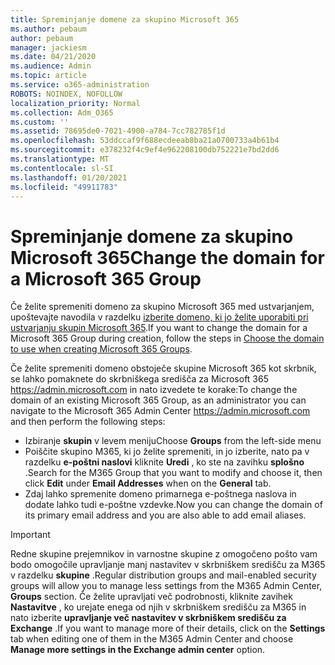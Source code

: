 ```yaml
---
title: Spreminjanje domene za skupino Microsoft 365
ms.author: pebaum
author: pebaum
manager: jackiesm
ms.date: 04/21/2020
ms.audience: Admin
ms.topic: article
ms.service: o365-administration
ROBOTS: NOINDEX, NOFOLLOW
localization_priority: Normal
ms.collection: Adm_O365
ms.custom: ''
ms.assetid: 78695de0-7021-4900-a784-7cc782785f1d
ms.openlocfilehash: 53ddccaf9f688ecdeeab8ba21a0700733a4b61b4
ms.sourcegitcommit: e378232f4c9ef4e962208100db752221e7bd2dd6
ms.translationtype: MT
ms.contentlocale: sl-SI
ms.lasthandoff: 01/20/2021
ms.locfileid: "49911783"
---
```

# <a name="change-the-domain-for-a-microsoft-365-group"></a><span data-ttu-id="ea7a9-102">Spreminjanje domene za skupino Microsoft 365</span><span class="sxs-lookup"><span data-stu-id="ea7a9-102">Change the domain for a Microsoft 365 Group</span></span>

<span data-ttu-id="ea7a9-103">Če želite spremeniti domeno za skupino Microsoft 365 med ustvarjanjem, upoštevajte navodila v razdelku [izberite domeno, ki jo želite uporabiti pri ustvarjanju skupin Microsoft 365](https://docs.microsoft.com/microsoft-365/admin/create-groups/choose-domain-to-create-groups).</span><span class="sxs-lookup"><span data-stu-id="ea7a9-103">If you want to change the domain for a Microsoft 365 Group during creation, follow the steps in [Choose the domain to use when creating Microsoft 365 Groups](https://docs.microsoft.com/microsoft-365/admin/create-groups/choose-domain-to-create-groups).</span></span>

<span data-ttu-id="ea7a9-104">Če želite spremeniti domeno obstoječe skupine Microsoft 365 kot skrbnik, se lahko pomaknete do skrbniškega središča za Microsoft 365 https://admin.microsoft.com in nato izvedete te korake:</span><span class="sxs-lookup"><span data-stu-id="ea7a9-104">To change the domain of an existing Microsoft 365 Group, as an administrator you can navigate to the Microsoft 365 Admin Center https://admin.microsoft.com and then perform the following steps:</span></span>

- <span data-ttu-id="ea7a9-105">Izbiranje **skupin** v levem meniju</span><span class="sxs-lookup"><span data-stu-id="ea7a9-105">Choose **Groups** from the left-side menu</span></span>
- <span data-ttu-id="ea7a9-106">Poiščite skupino M365, ki jo želite spremeniti, in jo izberite, nato pa v razdelku **e-poštni naslovi** kliknite **Uredi** , ko ste na zavihku **splošno** .</span><span class="sxs-lookup"><span data-stu-id="ea7a9-106">Search for the M365 Group that you want to modify and choose it, then click **Edit** under **Email Addresses** when on the **General** tab.</span></span>
- <span data-ttu-id="ea7a9-107">Zdaj lahko spremenite domeno primarnega e-poštnega naslova in dodate lahko tudi e-poštne vzdevke.</span><span class="sxs-lookup"><span data-stu-id="ea7a9-107">Now you can change the domain of its primary email address and you are also able to add email aliases.</span></span>

> [!IMPORTANT]
> <span data-ttu-id="ea7a9-108">Redne skupine prejemnikov in varnostne skupine z omogočeno pošto vam bodo omogočile upravljanje manj nastavitev v skrbniškem središču za M365 v razdelku **skupine** .</span><span class="sxs-lookup"><span data-stu-id="ea7a9-108">Regular distribution groups and mail-enabled security groups will allow you to manage less settings from the M365 Admin Center, **Groups** section.</span></span> <span data-ttu-id="ea7a9-109">Če želite upravljati več podrobnosti, kliknite zavihek **Nastavitve** , ko urejate enega od njih v skrbniškem središču za M365 in nato izberite **upravljanje več nastavitev v skrbniškem središču za Exchange** .</span><span class="sxs-lookup"><span data-stu-id="ea7a9-109">If you want to manage more of their details, click on the **Settings** tab when editing one of them in the M365 Admin Center and choose **Manage more settings in the Exchange admin center** option.</span></span>